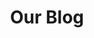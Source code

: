 ---
layout: blog
permalink: /blog/
title: Our Blog
headline: Our Blog
copy: Shared thoughts on design, tech, and business of Softcom.
featured_image: /uploads/headers/blog-header.jpg
featured_image_960px: /uploads/headers/blog-header-960px.jpg
featured_image_768px: /uploads/headers/blog-header-768px.jpg
featured_image_576px: /uploads/headers/blog-header-576px.jpg
image_description: Technology web writer smiling
---